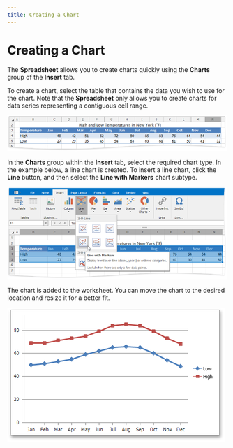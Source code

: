 ```yaml
---
title: Creating a Chart
---
```

# Creating a Chart
The **Spreadsheet** allows you to create charts quickly using the **Charts** group of the **Insert** tab.

To create a chart, select the table that contains the data you wish to use for the chart. Note that the **Spreadsheet** only allows you to create charts for data series representing a contiguous cell range.

![CreateLineChartExample](../../../images/Img22013.png)

In the **Charts** group within the **Insert** tab, select the required chart type. In the example below, a line chart is created. To insert a line chart, click the **Line** button, and then select the **Line with Markers** chart subtype.

![CreateLineChartExample2](../../../images/Img22014.png)

The chart is added to the worksheet. You can move the chart to the desired location and resize it for a better fit.

![CreateLineChartExample3](../../../images/Img22015.png)